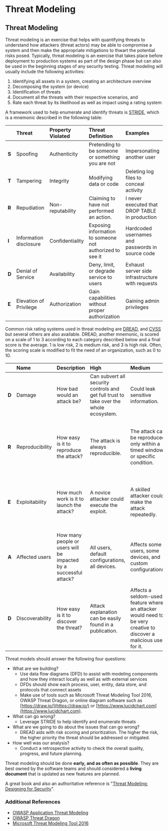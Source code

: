 # Threat Modeling

## Threat Modeling

Threat modeling is an exercise that helps with quantifying threats to understand how attackers \(threat actors\) may be able to compromise a system and then make the appropriate mitigations to thwart the potential risks posed. Typically, threat modeling is an exercise that takes place before deployment to production systems as part of the design phase but can also be used in the beginning stages of any security testing. Threat modeling will usually include the following activities:

1. Identifying all assets in a system, creating an architecture overview
2. Decomposing the system \(or device\)
3. Identification of threats
4. Document all the threats with their respective scenarios, and 
5. Rate each threat by its likelihood as well as impact using a rating system

A framework used to help enumerate and identify threats is [STRIDE](https://en.wikipedia.org/wiki/STRIDE_%28security%29), which is a mnemonic described in the following table:

|  | Threat | Property Violated | Threat Definition | Examples |
| :--- | :--- | :--- | :--- | :--- |
| **S** | Spoofing | Authenticity | Pretending to be someone or something you are not | Impersonating another user |
| **T** | Tampering | Integrity | Modifying data or code | Deleting log files to conceal activity |
| **R** | Repudiation | Non-reputability | Claiming to have not performed an action. | I never executed that DROP TABLE in production |
| **I** | Information disclosure | Confidentiality | Exposing information to someone not authorized to see it | Hardcoded usernames and passwords in source code |
| **D** | Denial of Service | Availability | Deny, limit, or degrade service to users | Exhaust server side infrastructure with requests |
| **E** | Elevation of Privilege | Authorization | Gain capabilities without proper authorization | Gaining admin privileges |

Common risk rating systems used in threat modeling are [DREAD](https://en.wikipedia.org/wiki/DREAD_%28risk_assessment_model%29), and [CVSS](https://www.first.org/cvss/) but several others are also available. DREAD, another mnemonic, is scored on a scale of 1 to 3 according to each category described below and a final score is the average. 1 is low risk, 2 is medium risk, and 3 is high risk. Often, the scoring scale is modified to fit the need of an organization, such as 0 to 10. 

|  | Name | Description | High | Medium | Low |
| :--- | :--- | :--- | :--- | :--- | :--- |
| **D** | Damage | How bad would an attack be? | Can subvert all security controls and get full trust to take over the whole  ecosystem. | Could leak sensitive information. | Could leak trivial information. |
| **R** | Reproducibility | How easy is it to reproduce the attack? | The attack is always reproducible. | The attack can be reproduced only within a timed window or specific condition. | It's very difficult to reproduce the attack, even with specific information about the vulnerability. |
| **E** | Exploitability | How much work is it to launch the attack? | A novice attacker could execute the exploit. | A skilled attacker could make the attack repeatedly. | Allows a skilled attacker with in- depth knowledge to perform the attack. |
| **A** | Affected users | How many people or users will be impacted by a successful attack? | All users, default configurations, all devices. | Affects some users, some devices, and custom configurations. | Affects a small percentage of users and/or devices through an obscure feature. |
| **D** | Discoverability | How easy is it to discover the threat? | Attack explanation can be easily found in a publication. | Affects a seldom-used feature where an attacker would need to be very creative to discover a malicious use for it. | Is obscure and unlikely an attacker would discover a way to exploit the bug. |

Threat models should answer the following four questions:

* What are we building?
  * Use data flow diagrams \(DFD\) to assist with modeling components and how they interact locally as well as with external services
  * DFDs should show each process, user, entity, data store, and protocols that connect assets
  * Make use of tools such as Microsoft Threat Modeling Tool 2016, OWASP Threat Dragon, or online diagram software such as [https://draw.io/](https://draw.io/) or [https://www.lucidchart.com](https://www.lucidchart.com).
* What can go wrong?
  * Leverage STRIDE to help identify and enumerate threats
* What are we going to do about the issues that can go wrong?
  * DREAD aids with risk scoring and prioritization. The higher the risk, the higher priority the threat should be addressed or mitigated. 
* How well was our analysis?
  * Conduct a retrospective activity to check the overall quality, progress, and future planning. 

Threat modeling should be done **early, and as often as possible**. They are best owned by the software teams and should considered a **living document** that is updated as new features are planned. 

A great book and also an authoritative reference is "[Threat Modeling: Designing for Security](https://www.amazon.com/Threat-Modeling-Designing-Adam-Shostack/dp/1118809998)". 

### Additional References <a id="additional-references"></a>

* [OWASP Application Threat Modeling](https://www.owasp.org/index.php/Application_Threat_Modeling)
* [OWASP Threat Dragon](https://github.com/mike-goodwin/owasp-threat-dragon-desktop)
* [Microsoft Threat Modeling Tool 2016](https://www.microsoft.com/en-us/download/details.aspx?id=49168)

